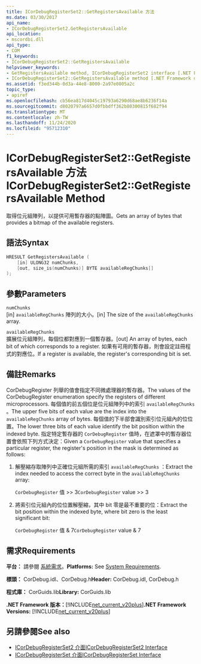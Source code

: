 ```yaml
---
title: ICorDebugRegisterSet2::GetRegistersAvailable 方法
ms.date: 03/30/2017
api_name:
- ICorDebugRegisterSet2.GetRegistersAvailable
api_location:
- mscordbi.dll
api_type:
- COM
f1_keywords:
- ICorDebugRegisterSet2::GetRegistersAvailable
helpviewer_keywords:
- GetRegistersAvailable method, ICorDebugRegisterSet2 interface [.NET Framework debugging]
- ICorDebugRegisterSet2::GetRegistersAvailable method [.NET Framework debugging]
ms.assetid: f3ed344b-0d3a-44e8-8000-2a97e0805a2c
topic_type:
- apiref
ms.openlocfilehash: cb56ea817d4045c19793a6290d68ae8b6236f14a
ms.sourcegitcommit: d8020797a6657d0fbbdff362b80300815f682f94
ms.translationtype: MT
ms.contentlocale: zh-TW
ms.lasthandoff: 11/24/2020
ms.locfileid: "95712310"
---
```

# <a name="icordebugregisterset2getregistersavailable-method"></a><span data-ttu-id="0c4c4-102">ICorDebugRegisterSet2::GetRegistersAvailable 方法</span><span class="sxs-lookup"><span data-stu-id="0c4c4-102">ICorDebugRegisterSet2::GetRegistersAvailable Method</span></span>

<span data-ttu-id="0c4c4-103">取得位元組陣列，以提供可用暫存器的點陣圖。</span><span class="sxs-lookup"><span data-stu-id="0c4c4-103">Gets an array of bytes that provides a bitmap of the available registers.</span></span>  
  
## <a name="syntax"></a><span data-ttu-id="0c4c4-104">語法</span><span class="sxs-lookup"><span data-stu-id="0c4c4-104">Syntax</span></span>  
  
```cpp  
HRESULT GetRegistersAvailable (  
    [in] ULONG32 numChunks,  
    [out, size_is(numChunks)] BYTE availableRegChunks[]  
);  
```  
  
## <a name="parameters"></a><span data-ttu-id="0c4c4-105">參數</span><span class="sxs-lookup"><span data-stu-id="0c4c4-105">Parameters</span></span>  

 `numChunks`  
 <span data-ttu-id="0c4c4-106">[in] `availableRegChunks` 陣列的大小。</span><span class="sxs-lookup"><span data-stu-id="0c4c4-106">[in] The size of the `availableRegChunks` array.</span></span>  
  
 `availableRegChunks`  
 <span data-ttu-id="0c4c4-107">擴展位元組陣列，每個位都對應到一個暫存器。</span><span class="sxs-lookup"><span data-stu-id="0c4c4-107">[out] An array of bytes, each bit of which corresponds to a register.</span></span> <span data-ttu-id="0c4c4-108">如果有可用的暫存器，則會設定註冊程式的對應位。</span><span class="sxs-lookup"><span data-stu-id="0c4c4-108">If a register is available, the register's corresponding bit is set.</span></span>  
  
## <a name="remarks"></a><span data-ttu-id="0c4c4-109">備註</span><span class="sxs-lookup"><span data-stu-id="0c4c4-109">Remarks</span></span>  

 <span data-ttu-id="0c4c4-110">CorDebugRegister 列舉的值會指定不同微處理器的暫存器。</span><span class="sxs-lookup"><span data-stu-id="0c4c4-110">The values of the CorDebugRegister enumeration specify the registers of different microprocessors.</span></span> <span data-ttu-id="0c4c4-111">每個值的前五個位是位元組陣列中的索引 `availableRegChunks` 。</span><span class="sxs-lookup"><span data-stu-id="0c4c4-111">The upper five bits of each value are the index into the `availableRegChunks` array of bytes.</span></span> <span data-ttu-id="0c4c4-112">每個值的下半部會識別索引位元組內的位位置。</span><span class="sxs-lookup"><span data-stu-id="0c4c4-112">The lower three bits of each value identify the bit position within the indexed byte.</span></span> <span data-ttu-id="0c4c4-113">指定特定暫存器的 `CorDebugRegister` 值時，在遮罩中的暫存器位置會依照下列方式決定：</span><span class="sxs-lookup"><span data-stu-id="0c4c4-113">Given a `CorDebugRegister` value that specifies a particular register, the register's position in the mask is determined as follows:</span></span>  
  
1. <span data-ttu-id="0c4c4-114">解壓縮存取陣列中正確位元組所需的索引 `availableRegChunks` ：</span><span class="sxs-lookup"><span data-stu-id="0c4c4-114">Extract the index needed to access the correct byte in the `availableRegChunks` array:</span></span>  
  
     <span data-ttu-id="0c4c4-115">`CorDebugRegister` 值 >> 3</span><span class="sxs-lookup"><span data-stu-id="0c4c4-115">`CorDebugRegister` value >> 3</span></span>  
  
2. <span data-ttu-id="0c4c4-116">將索引位元組內的位位置解壓縮，其中 bit 零是最不重要的位：</span><span class="sxs-lookup"><span data-stu-id="0c4c4-116">Extract the bit position within the indexed byte, where bit zero is the least significant bit:</span></span>  
  
     <span data-ttu-id="0c4c4-117">`CorDebugRegister` 值 & 7</span><span class="sxs-lookup"><span data-stu-id="0c4c4-117">`CorDebugRegister` value & 7</span></span>  
  
## <a name="requirements"></a><span data-ttu-id="0c4c4-118">需求</span><span class="sxs-lookup"><span data-stu-id="0c4c4-118">Requirements</span></span>  

 <span data-ttu-id="0c4c4-119">**平台：** 請參閱 [系統需求](../../get-started/system-requirements.md)。</span><span class="sxs-lookup"><span data-stu-id="0c4c4-119">**Platforms:** See [System Requirements](../../get-started/system-requirements.md).</span></span>  
  
 <span data-ttu-id="0c4c4-120">**標頭：** CorDebug.idl、CorDebug.h</span><span class="sxs-lookup"><span data-stu-id="0c4c4-120">**Header:** CorDebug.idl, CorDebug.h</span></span>  
  
 <span data-ttu-id="0c4c4-121">**程式庫：** CorGuids.lib</span><span class="sxs-lookup"><span data-stu-id="0c4c4-121">**Library:** CorGuids.lib</span></span>  
  
 <span data-ttu-id="0c4c4-122">**.NET Framework 版本：**[!INCLUDE[net_current_v20plus](../../../../includes/net-current-v20plus-md.md)]</span><span class="sxs-lookup"><span data-stu-id="0c4c4-122">**.NET Framework Versions:** [!INCLUDE[net_current_v20plus](../../../../includes/net-current-v20plus-md.md)]</span></span>  
  
## <a name="see-also"></a><span data-ttu-id="0c4c4-123">另請參閱</span><span class="sxs-lookup"><span data-stu-id="0c4c4-123">See also</span></span>

- [<span data-ttu-id="0c4c4-124">ICorDebugRegisterSet2 介面</span><span class="sxs-lookup"><span data-stu-id="0c4c4-124">ICorDebugRegisterSet2 Interface</span></span>](icordebugregisterset2-interface.md)
- [<span data-ttu-id="0c4c4-125">ICorDebugRegisterSet 介面</span><span class="sxs-lookup"><span data-stu-id="0c4c4-125">ICorDebugRegisterSet Interface</span></span>](icordebugregisterset-interface.md)
